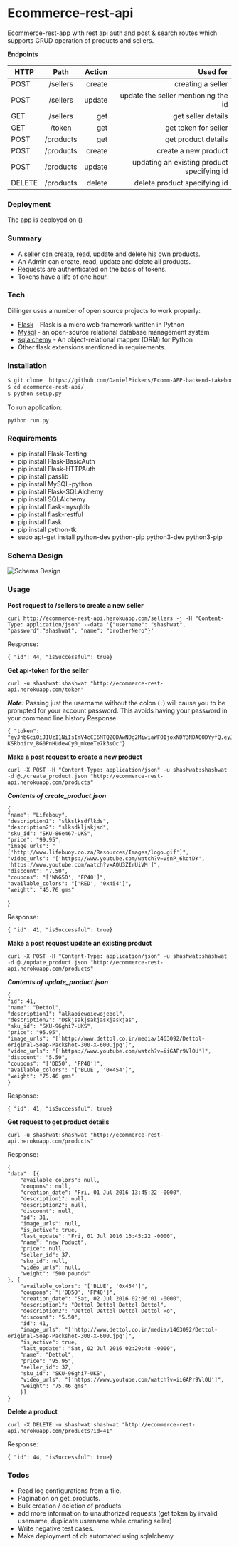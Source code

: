 # Ecommerce-rest-api

Ecommerce-rest-app with rest api auth and post & search routes which supports CRUD operation of products and sellers.

**Endpoints**

| HTTP     | Path           | Action  | Used for|
| ------------- |:-------------:| -----:|-----:|
| POST      | /sellers | create | creating a seller |
| POST      | /sellers      |   update |  update the seller mentioning the id |
| GET | /sellers      |    get |    get seller details |
| GET | /token      |    get |    get token for seller |
| POST      | /products | get | get product details |
| POST      | /products      |   create |  create a new product |
| POST | /products      |    update |    updating an existing product specifying id |
| DELETE | /products      |    delete |    delete product specifying id |

### Deployment
The app is deployed on ()

### Summary
- A seller can create, read, update and delete his own products.
- An Admin can create, read, update and delete all products.
- Requests are authenticated on the basis of tokens.
- Tokens have a life of one hour.

### Tech

Dillinger uses a number of open source projects to work properly:
* [Flask] - Flask is a micro web framework written in Python
* [Mysql] - an open-source relational database management system
* [sqlalchemy] - An object-relational mapper (ORM) for Python
* Other flask extensions mentioned in requirements.

### Installation


```sh
$ git clone  https://github.com/DanielPickens/Ecomm-APP-backend-takehome
$ cd ecommerce-rest-api/
$ python setup.py
```
To run application:
```
python run.py
```

### Requirements
* pip install Flask-Testing
* pip install Flask-BasicAuth
* pip install Flask-HTTPAuth
* pip install passlib
* pip install MySQL-python
* pip install Flask-SQLAlchemy
* pip install SQLAlchemy
* pip install flask-mysqldb
* pip install flask-restful
* pip install flask
* pip install python-tk
* sudo apt-get install python-dev python-pip python3-dev python3-pip


### Schema Design

![Schema Design](https://cloud.githubusercontent.com/assets/5109996/16544181/087eb2c0-4119-11e6-9892-afbb2f4c648c.png)

### Usage

**Post request to /sellers to create a new seller**

    curl http://ecommerce-rest-api.herokuapp.com/sellers -j -H "Content-Type: application/json" --data '{"username": "shashwat", "password":"shashwat", "name": "brotherNero"}'

Response:

    { "id": 44, "isSuccessful": true}

**Get api-token for the seller**

    curl -u shashwat:shashwat "http://ecommerce-rest-api.herokuapp.com/token"


***Note:*** Passing just the username without the colon (`:`) will cause you to be prompted for your account password. This avoids having your password in your command line history
Response:

    { "token": "eyJhbGciOiJIUzI1NiIsImV4cCI6MTQ2ODAwNDg2MiwiaWF0IjoxNDY3NDA0ODYyfQ.eyJpZCI6Mzd9.bxhrdVc-KSRbbirv_BG0PnHUdewCy0_mkeeTe7k3sOc"}


**Make a post request to create a new product**

    curl -X POST -H "Content-Type: application/json" -u shashwat:shashwat -d @./create_product.json "http://ecommerce-rest-api.herokuapp.com/products" 

***Contents of create_product.json***

    {
	"name": "Lifebouy",
	"description1": "slkslksdflkds",
	"description2": "slksdkljskjsd",
	"sku_id": "SKU-86e467-UKS",
	"price": "99.95",
	"image_urls": "['http://www.lifebuoy.co.za/Resources/Images/logo.gif']",
	"video_urls": "['https://www.youtube.com/watch?v=VsnP_6kdtDY', 'https://www.youtube.com/watch?v=AOU3ZIrUiVM']",
	"discount": "7.50",
	"coupons": "['WNG50', 'FP40']",
	"available_colors": "['RED', '0x454']",
	"weight": "45.76 gms"
}

Response:

    { "id": 41, "isSuccessful": true}

**Make a post request update an existing product**

    curl -X POST -H "Content-Type: application/json" -u shashwat:shashwat -d @./update_product.json "http://ecommerce-rest-api.herokuapp.com/products" 

***Contents of update_product.json***

    {
    "id": 41,
    "name": "Dettol",
    "description1": "alkaoiewoiewojeoel",
    "description2": "Dskjsakjsakjaskjaskjas",
    "sku_id": "SKU-96ghi7-UKS",
    "price": "95.95",
    "image_urls": "['http://www.dettol.co.in/media/1463092/Dettol-original-Soap-Packshot-300-X-600.jpg']",
    "video_urls": "['https://www.youtube.com/watch?v=iiGAPr9Vl0U']",
    "discount": "5.50",
    "coupons": "['DD50', 'FP40']",
    "available_colors": "['BLUE', '0x454']",
    "weight": "75.46 gms" 
    }

Response:

    { "id": 41, "isSuccessful": true}
    
**Get request to get product details**

    curl -u shashwat:shashwat "http://ecommerce-rest-api.herokuapp.com/products"

Response:

    {
	"data": [{
		"available_colors": null,
		"coupons": null,
		"creation_date": "Fri, 01 Jul 2016 13:45:22 -0000",
		"description1": null,
		"description2": null,
		"discount": null,
		"id": 31,
		"image_urls": null,
		"is_active": true,
		"last_update": "Fri, 01 Jul 2016 13:45:22 -0000",
		"name": "new Poduct",
		"price": null,
		"seller_id": 37,
		"sku_id": null,
		"video_urls": null,
		"weight": "500 pounds"
	}, {
		"available_colors": "['BLUE', '0x454']",
		"coupons": "['DD50', 'FP40']",
		"creation_date": "Sat, 02 Jul 2016 02:06:01 -0000",
		"description1": "Dettol Dettol Dettol Dettol",
		"description2": "Dettol Dettol Dettol Dettol Ho",
		"discount": "5.50",
		"id": 41,
		"image_urls": "['http://www.dettol.co.in/media/1463092/Dettol-original-Soap-Packshot-300-X-600.jpg']",
		"is_active": true,
		"last_update": "Sat, 02 Jul 2016 02:29:48 -0000",
		"name": "Dettol",
		"price": "95.95",
		"seller_id": 37,
		"sku_id": "SKU-96ghi7-UKS",
		"video_urls": "['https://www.youtube.com/watch?v=iiGAPr9Vl0U']",
		"weight": "75.46 gms"
	    }]
    }
    
**Delete a product**

    curl -X DELETE -u shashwat:shashwat "http://ecommerce-rest-api.herokuapp.com/products?id=41" 

Response:

    { "id": 44, "isSuccessful": true}

### Todos
 - Read log configurations from a file.
 - Pagination on get_products.
 - bulk creation / deletion of products.
 - add more information to unauthorized requests (get token by invalid username, duplicate username while creating seller)
 - Write negative test cases.
 - Make deployment of db automated using sqlalchemy


[//]: # (These are reference links used in the body of this note and get stripped out when the markdown processor does its job. There is no need to format nicely because it shouldn't be seen. Thanks SO - http://stackoverflow.com/questions/4823468/store-comments-in-markdown-syntax)


   [Flask]: <http://flask.pocoo.org/>
   [Mysql]: <https://www.mysql.com/>
   [Sqlalchemy]: <http://www.sqlalchemy.org/>
  


